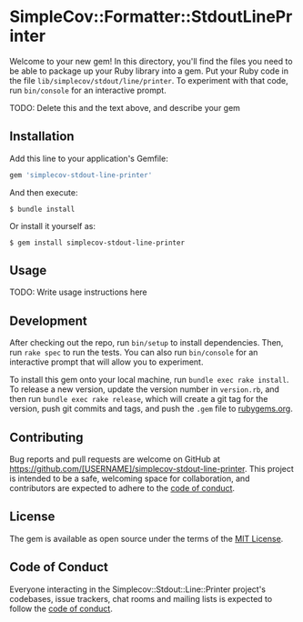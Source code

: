 # SimpleCov::Formatter::StdoutLinePrinter

Welcome to your new gem! In this directory, you'll find the files you need to be able to package up your Ruby library into a gem. Put your Ruby code in the file `lib/simplecov/stdout/line/printer`. To experiment with that code, run `bin/console` for an interactive prompt.

TODO: Delete this and the text above, and describe your gem

## Installation

Add this line to your application's Gemfile:

```ruby
gem 'simplecov-stdout-line-printer'
```

And then execute:

    $ bundle install

Or install it yourself as:

    $ gem install simplecov-stdout-line-printer

## Usage

TODO: Write usage instructions here

## Development

After checking out the repo, run `bin/setup` to install dependencies. Then, run `rake spec` to run the tests. You can also run `bin/console` for an interactive prompt that will allow you to experiment.

To install this gem onto your local machine, run `bundle exec rake install`. To release a new version, update the version number in `version.rb`, and then run `bundle exec rake release`, which will create a git tag for the version, push git commits and tags, and push the `.gem` file to [rubygems.org](https://rubygems.org).

## Contributing

Bug reports and pull requests are welcome on GitHub at https://github.com/[USERNAME]/simplecov-stdout-line-printer. This project is intended to be a safe, welcoming space for collaboration, and contributors are expected to adhere to the [code of conduct](https://github.com/[USERNAME]/simplecov-stdout-line-printer/blob/master/CODE_OF_CONDUCT.md).


## License

The gem is available as open source under the terms of the [MIT License](https://opensource.org/licenses/MIT).

## Code of Conduct

Everyone interacting in the Simplecov::Stdout::Line::Printer project's codebases, issue trackers, chat rooms and mailing lists is expected to follow the [code of conduct](https://github.com/[USERNAME]/simplecov-stdout-line-printer/blob/master/CODE_OF_CONDUCT.md).
